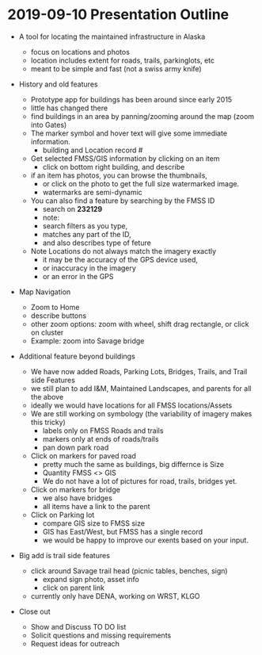 2019-09-10 Presentation Outline
===============================

* A tool for locating the maintained infrastructure in Alaska
    - focus on locations and photos
    - location includes extent for roads, trails, parkinglots, etc
    - meant to be simple and fast (not a swiss army knife)

* History and old features
    - Prototype app for buildings has been around since early 2015
    - little has changed there
    - find buildings in an area by panning/zooming around the map
        (zoom into Gates)
    - The marker symbol and hover text will give some immediate information.
        - building and Location record #
    - Get selected FMSS/GIS information by clicking on an item
        - click on bottom right building, and describe 
    - if an item has photos, you can browse the thumbnails,
        - or click on the photo to get the full size watermarked image.
        - watermarks are semi-dynamic
    - You can also find a feature by searching by the FMSS ID
        -  search on **232129**
        - note:
        - search filters as you type,
        - matches any part of the ID,
        - and also describes type of feture
    - Note Locations do not always match the imagery exactly
        - it may be the accuracy of the GPS device used,
        - or inaccuracy in the imagery
        - or an error in the GPS

* Map Navigation
    - Zoom to Home
    - describe buttons
    - other zoom options: zoom with wheel, shift drag rectangle, or click on cluster
    - Example: zoom into Savage bridge

* Additional feature beyond buildings
    - We have now added Roads, Parking Lots, Bridges, Trails, and Trail side Features
    - we still plan to add I&M, Maintained Landscapes, and parents for all the above
    - ideally we would have locations for all FMSS locations/Assets
    - We are still working on symbology (the variability of imagery makes this tricky)
        - labels only on FMSS Roads and trails
        - markers only at ends of roads/trails
        - pan down park road
    - Click on markers for paved road
        - pretty much the same as buildings, big differnce is Size
        - Quantity FMSS <> GIS
        - We do not have a lot of pictures for road, trails, bridges yet.
    - Click on markers for bridge
        - we also have bridges
        - all items have a link to the parent
    - Click on Parking lot
        - compare GIS size to FMSS size
        - GIS has East/West, but FMSS has a single record
        - we would be happy to improve our exents based on your input.

* Big add is trail side features
    - click around Savage trail head (picnic tables, benches, sign)
        - expand sign photo, asset info
        - click on parent link
    - currently only have DENA, working on WRST, KLGO

* Close out
    - Show and Discuss TO DO list
    - Solicit questions and missing requirements
    - Request ideas for outreach
